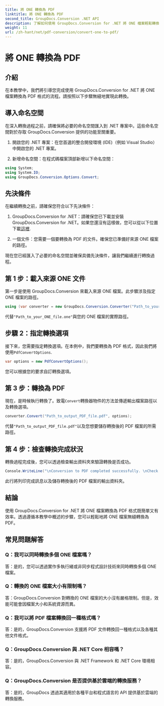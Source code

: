 ```yaml
---
title: 將 ONE 轉換為 PDF
linktitle: 將 ONE 轉換為 PDF
second_title: GroupDocs.Conversion .NET API
description: 了解如何使用 GroupDocs.Conversion for .NET 將 ONE 檔案輕鬆轉換為 PDF 格式。請遵循我們的逐步指南。
weight: 11
url: /zh-hant/net/pdf-conversion/convert-one-to-pdf/
---
```


# 將 ONE 轉換為 PDF

## 介紹

在本教學中，我們將引導您完成使用 GroupDocs.Conversion for .NET 將 ONE 檔案轉換為 PDF 格式的流程。請按照以下步驟無縫地實現此轉換。

## 導入命名空間

在深入轉換過程之前，請確保將必要的命名空間匯入到 .NET 專案中。這些命名空間對於存取 GroupDocs.Conversion 提供的功能至關重要。

1. 開啟您的 .NET 專案：在您首選的整合開發環境 (IDE)（例如 Visual Studio）中開啟您的 .NET 專案。

2. 新增命名空間：在程式碼檔案頂部新增以下命名空間：

```csharp
using System;
using System.IO;
using GroupDocs.Conversion.Options.Convert;
```

## 先決條件

在繼續轉換之前，請確保您符合以下先決條件：

1.  GroupDocs.Conversion for .NET：請確保您已下載並安裝 GroupDocs.Conversion for .NET。如果您還沒有這樣做，您可以從以下位置下載[這裡](https://releases.groupdocs.com/conversion/net/).

2. 一個文件：您需要一個要轉換為 PDF 的文件。確保您已準備好來源 ONE 檔案的路徑。

現在您已經匯入了必要的命名空間並確保具備先決條件，讓我們繼續進行轉換過程。

## 第 1 步：載入來源 ONE 文件

第一步是使用 GroupDocs.Conversion 來載入來源 ONE 檔案。此步驟涉及指定 ONE 檔案的路徑。

```csharp
using (var converter = new GroupDocs.Conversion.Converter("Path_to_your_ONE_file.one"))
```

代替`"Path_to_your_ONE_file.one"`與您的 ONE 檔案的實際路徑。

## 步驟 2：指定轉換選項

接下來，您需要指定轉換選項。在本例中，我們要轉換為 PDF 格式，因此我們將使用`PdfConvertOptions`.

```csharp
var options = new PdfConvertOptions();
```

您可以根據您的要求自訂轉換選項。

## 第 3 步：轉換為 PDF

現在，是時候執行轉換了。致電`Convert`轉換器物件的方法並傳遞輸出檔案路徑以及轉換選項。

```csharp
converter.Convert("Path_to_output_PDF_file.pdf", options);
```

代替`"Path_to_output_PDF_file.pdf"`以及您想要儲存轉換後的 PDF 檔案的所需路徑。

## 第 4 步：檢查轉換完成狀況

轉換過程完成後，您可以透過檢查輸出資料夾來驗證轉換是否成功。

```csharp
Console.WriteLine("\nConversion to PDF completed successfully. \nCheck output in {0}", outputFolder);
```

此行將列印完成訊息以及儲存轉換後的 PDF 檔案的輸出資料夾。

## 結論

使用 GroupDocs.Conversion for .NET 將 ONE 檔案轉換為 PDF 格式既簡單又有效率。透過遵循本教學中概述的步驟，您可以輕鬆地將 ONE 檔案無縫轉換為 PDF。

## 常見問題解答

### Q：我可以同時轉換多個 ONE 檔案嗎？

答：是的，您可以透過實作多執行緒或非同步程式設計技術來同時轉換多個 ONE 檔案。

### Q：轉換的 ONE 檔案大小有限制嗎？

答：GroupDocs.Conversion 對轉換的 ONE 檔案的大小沒有嚴格限制。但是，效能可能會因檔案大小和系統資源而異。

### Q：我可以將 PDF 檔案轉換回一種格式嗎？

答：是的，GroupDocs.Conversion 支援將 PDF 文件轉換回一種格式以及各種其他文件格式。

### Q：GroupDocs.Conversion 與 .NET Core 相容嗎？

答：是的，GroupDocs.Conversion 與 .NET Framework 和 .NET Core 環境相容。

### Q：GroupDocs.Conversion 是否提供基於雲端的轉換服務？

答：是的，GroupDocs 透過其適用於各種平台和程式語言的 API 提供基於雲端的轉換服務。